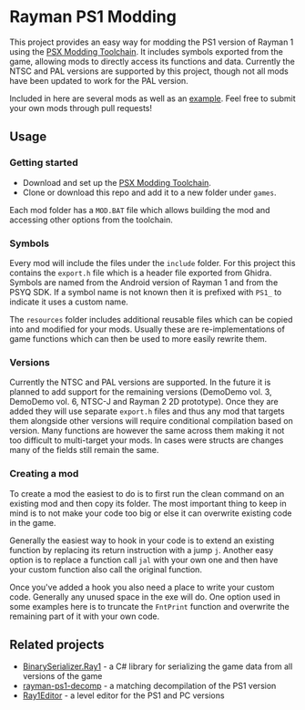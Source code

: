 # Rayman PS1 Modding
This project provides an easy way for modding the PS1 version of Rayman 1 using the [PSX Modding Toolchain](https://github.com/mateusfavarin/psx-modding-toolchain). It includes symbols exported from the game, allowing mods to directly access its functions and data. Currently the NTSC and PAL versions are supported by this project, though not all mods have been updated to work for the PAL version.

Included in here are several mods as well as an [example](mods/HelloWorld). Feel free to submit your own mods through pull requests!

## Usage

### Getting started
- Download and set up the [PSX Modding Toolchain](https://github.com/mateusfavarin/psx-modding-toolchain).
- Clone or download this repo and add it to a new folder under `games`.

Each mod folder has a `MOD.BAT` file which allows building the mod and accessing other options from the toolchain.

### Symbols
Every mod will include the files under the `include` folder. For this project this contains the `export.h` file which is a header file exported from Ghidra. Symbols are named from the Android version of Rayman 1 and from the PSYQ SDK. If a symbol name is not known then it is prefixed with `PS1_` to indicate it uses a custom name.

The `resources` folder includes additional reusable files which can be copied into and modified for your mods. Usually these are re-implementations of game functions which can then be used to more easily rewrite them.

### Versions
Currently the NTSC and PAL versions are supported. In the future it is planned to add support for the remaining versions (DemoDemo vol. 3, DemoDemo vol. 6, NTSC-J and Rayman 2 2D prototype). Once they are added they will use separate `export.h` files and thus any mod that targets them alongside other versions will require conditional compilation based on version. Many functions are however the same across them making it not too difficult to multi-target your mods. In cases were structs are changes many of the fields still remain the same.

### Creating a mod
To create a mod the easiest to do is to first run the clean command on an existing mod and then copy its folder. The most important thing to keep in mind is to not make your code too big or else it can overwrite existing code in the game.

Generally the easiest way to hook in your code is to extend an existing function by replacing its return instruction with a jump `j`. Another easy option is to replace a function call `jal` with your own one and then have your custom function also call the original function.

Once you've added a hook you also need a place to write your custom code. Generally any unused space in the exe will do. One option used in some examples here is to truncate the `FntPrint` function and overwrite the remaining part of it with your own code.

## Related projects
* [BinarySerializer.Ray1](https://github.com/BinarySerializer/BinarySerializer.Ray1) - a C# library for serializing the game data from all versions of the game
* [rayman-ps1-decomp](https://github.com/fuerchter/rayman-ps1-decomp) - a matching decompilation of the PS1 version
* [Ray1Editor](https://github.com/RayCarrot/Ray1Editor) - a level editor for the PS1 and PC versions
